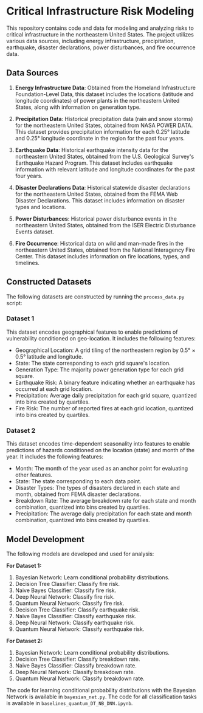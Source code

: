 # Critical Infrastructure Risk Modeling

This repository contains code and data for modeling and analyzing risks to critical infrastructure in the northeastern United States. The project utilizes various data sources, including energy infrastructure, precipitation, earthquake, disaster declarations, power disturbances, and fire occurrence data.

## Data Sources

1. **Energy Infrastructure Data**: Obtained from the Homeland Infrastructure Foundation-Level Data, this dataset includes the locations (latitude and longitude coordinates) of power plants in the northeastern United States, along with information on generation type.

2. **Precipitation Data**: Historical precipitation data (rain and snow storms) for the northeastern United States, obtained from NASA POWER DATA. This dataset provides precipitation information for each 0.25° latitude and 0.25° longitude coordinate in the region for the past four years.

3. **Earthquake Data**: Historical earthquake intensity data for the northeastern United States, obtained from the U.S. Geological Survey's Earthquake Hazard Program. This dataset includes earthquake information with relevant latitude and longitude coordinates for the past four years.

4. **Disaster Declarations Data**: Historical statewide disaster declarations for the northeastern United States, obtained from the FEMA Web Disaster Declarations. This dataset includes information on disaster types and locations.

5. **Power Disturbances**: Historical power disturbance events in the northeastern United States, obtained from the ISER Electric Disturbance Events dataset.

6. **Fire Occurrence**: Historical data on wild and man-made fires in the northeastern United States, obtained from the National Interagency Fire Center. This dataset includes information on fire locations, types, and timelines.

## Constructed Datasets

The following datasets are constructed by running the `process_data.py` script:

### Dataset 1

This dataset encodes geographical features to enable predictions of vulnerability conditioned on geo-location. It includes the following features:

- Geographical Location: A grid tiling of the northeastern region by 0.5° × 0.5° latitude and longitude.
- State: The state corresponding to each grid square's location.
- Generation Type: The majority power generation type for each grid square.
- Earthquake Risk: A binary feature indicating whether an earthquake has occurred at each grid location.
- Precipitation: Average daily precipitation for each grid square, quantized into bins created by quartiles.
- Fire Risk: The number of reported fires at each grid location, quantized into bins created by quartiles.

### Dataset 2

This dataset encodes time-dependent seasonality into features to enable predictions of hazards conditioned on the location (state) and month of the year. It includes the following features:

- Month: The month of the year used as an anchor point for evaluating other features.
- State: The state corresponding to each data point.
- Disaster Types: The types of disasters declared in each state and month, obtained from FEMA disaster declarations.
- Breakdown Rate: The average breakdown rate for each state and month combination, quantized into bins created by quartiles.
- Precipitation: The average daily precipitation for each state and month combination, quantized into bins created by quartiles.

## Model Development

The following models are developed and used for analysis:

**For Dataset 1:**

1. Bayesian Network: Learn conditional probability distributions.
2. Decision Tree Classifier: Classify fire risk.
3. Naive Bayes Classifier: Classify fire risk.
4. Deep Neural Network: Classify fire risk.
5. Quantum Neural Network: Classify fire risk.
6. Decision Tree Classifier: Classify earthquake risk.
7. Naive Bayes Classifier: Classify earthquake risk.
8. Deep Neural Network: Classify earthquake risk.
9. Quantum Neural Network: Classify earthquake risk.

**For Dataset 2:**

1. Bayesian Network: Learn conditional probability distributions.
2. Decision Tree Classifier: Classify breakdown rate.
3. Naive Bayes Classifier: Classify breakdown rate.
4. Deep Neural Network: Classify breakdown rate.
5. Quantum Neural Network: Classify breakdown rate.

The code for learning conditional probability distributions with the Bayesian Network is available in `bayesian_net.py`. The code for all classification tasks is available in `baselines_quantum_DT_NB_DNN.ipynb`.
